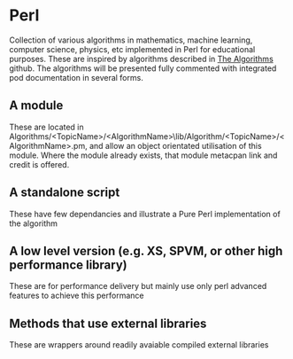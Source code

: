 # Perl
Collection of various algorithms in mathematics, machine learning, computer science, physics, etc implemented in Perl for educational purposes.  These are inspired by algorithms described in [The Algorithms](https://github.com/TheAlgorithms) github.  The algorithms will be presented fully commented with integrated pod documentation in several forms. 

## A module

These are located in Algorithms\/\<TopicName\>/\<AlgorithmName\>\lib\/Algorithm\/\<TopicName\>/\<AlgorithmName\>.pm, and allow an object orientated utilisation of this module. Where the module already exists, that module  metacpan link and credit is offered.

## A standalone script

These have few dependancies and illustrate a Pure Perl implementation of the algorithm
  
## A low level version (e.g. XS, SPVM, or other high performance library)

These are for performance delivery but mainly use only perl advanced features to achieve this performance

## Methods that use external libraries

These are wrappers around readily avaiable compiled external libraries
